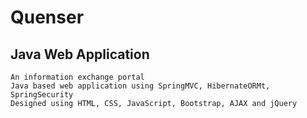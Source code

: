 # Quenser
## Java Web Application

```
An information exchange portal
Java based web application using SpringMVC, HibernateORMt, SpringSecurity
Designed using HTML, CSS, JavaScript, Bootstrap, AJAX and jQuery
```
